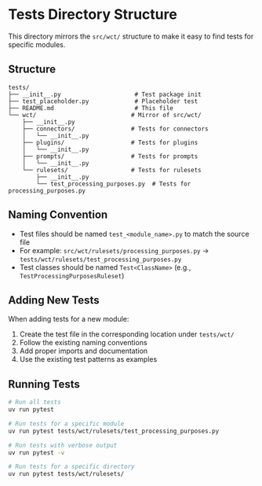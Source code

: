 # Tests Directory Structure

This directory mirrors the `src/wct/` structure to make it easy to find tests for specific modules.

## Structure

```
tests/
├── __init__.py                     # Test package init
├── test_placeholder.py             # Placeholder test
├── README.md                       # This file
└── wct/                           # Mirror of src/wct/
    ├── __init__.py
    ├── connectors/                # Tests for connectors
    │   └── __init__.py
    ├── plugins/                   # Tests for plugins
    │   └── __init__.py
    ├── prompts/                   # Tests for prompts
    │   └── __init__.py
    └── rulesets/                  # Tests for rulesets
        ├── __init__.py
        └── test_processing_purposes.py  # Tests for processing_purposes.py
```

## Naming Convention

- Test files should be named `test_<module_name>.py` to match the source file
- For example: `src/wct/rulesets/processing_purposes.py` → `tests/wct/rulesets/test_processing_purposes.py`
- Test classes should be named `Test<ClassName>` (e.g., `TestProcessingPurposesRuleset`)

## Adding New Tests

When adding tests for a new module:

1. Create the test file in the corresponding location under `tests/wct/`
2. Follow the existing naming conventions
3. Add proper imports and documentation
4. Use the existing test patterns as examples

## Running Tests

```bash
# Run all tests
uv run pytest

# Run tests for a specific module
uv run pytest tests/wct/rulesets/test_processing_purposes.py

# Run tests with verbose output
uv run pytest -v

# Run tests for a specific directory
uv run pytest tests/wct/rulesets/
```
